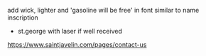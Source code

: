add wick, lighter and 'gasoline will be free' in font similar to name inscription  
+ st.george with laser if well received  
  
https://www.saintjavelin.com/pages/contact-us
